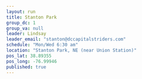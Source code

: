 ```yaml
---
layout: run
title: Stanton Park
group_dc: 1
group_va: null
leader: Lindsay
leader_email: "stanton@dccapitalstriders.com"
schedule: "Mon/Wed 6:30 am"
location: "Stanton Park, NE (near Union Station)"
pos_lat: 38.89355
pos_long: -76.99946
published: true
---
```


